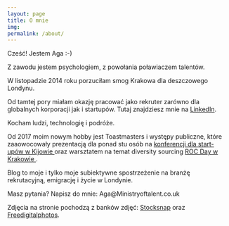 ```yaml
---
layout: page
title: O mnie
img: 
permalink: /about/
---
```


<div class="mt50"></div>

Cześć! Jestem Aga :-)

<p>Z zawodu jestem psychologiem, z powołania poławiaczem talentów.</p>
<p>W listopadzie 2014 roku porzuciłam smog Krakowa dla deszczowego Londynu.</p>
<p>Od tamtej pory miałam okazję pracować jako rekruter zarówno dla globalnych korporacji jak i startupów.
Tutaj znajdziesz mnie na <a href="http://www.linkedin.com/in/adeszczka" target="_blank">LinkedIn</a>.</p>

<p>Kocham ludzi, technologię i podróże.</p>
    
<p>Od 2017 moim nowym hobby jest Toastmasters i występy publiczne, które zaaowocowały prezentacją dla ponad stu osób na <a href="http://ministryoftalent.co.uk/2017/11/05/se2017-kiev/" target="_blank"> konferencji dla start-upów w Kijowie </a> oraz warsztatem na temat diversity sourcing <a href="http://ministryoftalent.co.uk/2017/12/25/ROC-day-krakow/" target="_blank"> ROC Day w Krakowie </a>.</p>

<p>Blog to moje i tylko moje subiektywne spostrzeżenie na branżę rekrutacyjną, emigrację i życie w Londynie.</p>

<p>Masz pytania? Napisz do mnie: Aga@Ministryoftalent.co.uk</p>

    
<p>Zdjęcia na stronie pochodzą z banków zdjęć: <a href="https://stocksnap.io" target="_blank"> Stocksnap</a> oraz <a href="http://www.freedigitalphotos.net/" target="_blank"> Freedigitalphotos</a>.</p>










